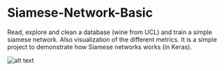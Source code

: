# Siamese-Network-Basic
Read, explore and clean a database (wine from UCL) and train a simple siamese network. Also visualization of the different metrics.
It is a simple project to demonstrate how Siamese networks works (in Keras).

![alt text](https://www.google.com/search?q=siamese+network&rlz=1C1JZAP_esGB884GB884&sxsrf=ALeKk02efkU2lK6zeJhhk_Q4wmh62a5AHQ:1609085278778&source=lnms&tbm=isch&sa=X&ved=2ahUKEwjwpdHjxe7tAhUdD2MBHRdhDLoQ_AUoAXoECBEQAw&biw=1396&bih=657#imgrc=ja2UKHaStfjb7M)
